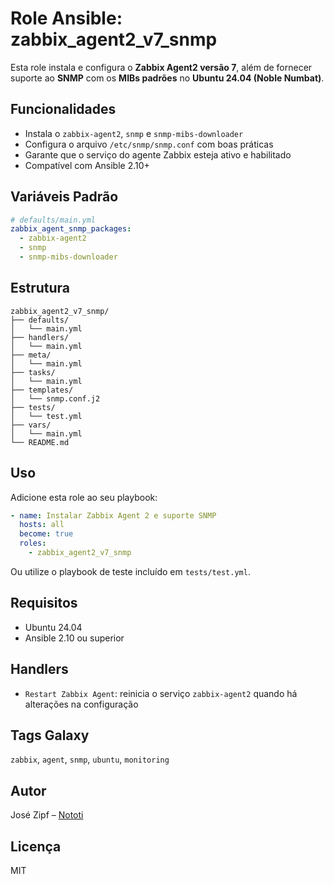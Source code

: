 # Role Ansible: zabbix_agent2_v7_snmp

Esta role instala e configura o **Zabbix Agent2 versão 7**, além de fornecer suporte ao **SNMP** com os **MIBs padrões** no **Ubuntu 24.04 (Noble Numbat)**.

## Funcionalidades

- Instala o `zabbix-agent2`, `snmp` e `snmp-mibs-downloader`
- Configura o arquivo `/etc/snmp/snmp.conf` com boas práticas
- Garante que o serviço do agente Zabbix esteja ativo e habilitado
- Compatível com Ansible 2.10+

## Variáveis Padrão

```yaml
# defaults/main.yml
zabbix_agent_snmp_packages:
  - zabbix-agent2
  - snmp
  - snmp-mibs-downloader
```

## Estrutura

```
zabbix_agent2_v7_snmp/
├── defaults/
│   └── main.yml
├── handlers/
│   └── main.yml
├── meta/
│   └── main.yml
├── tasks/
│   └── main.yml
├── templates/
│   └── snmp.conf.j2
├── tests/
│   └── test.yml
├── vars/
│   └── main.yml
└── README.md
```

## Uso

Adicione esta role ao seu playbook:

```yaml
- name: Instalar Zabbix Agent 2 e suporte SNMP
  hosts: all
  become: true
  roles:
    - zabbix_agent2_v7_snmp
```

Ou utilize o playbook de teste incluído em `tests/test.yml`.

## Requisitos

- Ubuntu 24.04
- Ansible 2.10 ou superior

## Handlers

- `Restart Zabbix Agent`: reinicia o serviço `zabbix-agent2` quando há alterações na configuração

## Tags Galaxy

`zabbix`, `agent`, `snmp`, `ubuntu`, `monitoring`

## Autor

José Zipf – [Nototi](https://nototi.com.br)

## Licença

MIT
